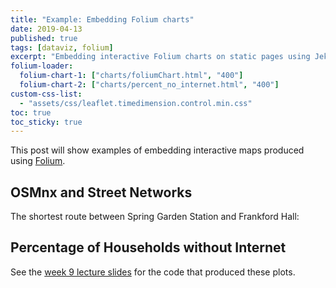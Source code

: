 ```yaml
---
title: "Example: Embedding Folium charts"
date: 2019-04-13
published: true
tags: [dataviz, folium]
excerpt: "Embedding interactive Folium charts on static pages using Jekyll."
folium-loader:
  folium-chart-1: ["charts/foliumChart.html", "400"]
  folium-chart-2: ["charts/percent_no_internet.html", "400"]
custom-css-list:
  - "assets/css/leaflet.timedimension.control.min.css"
toc: true
toc_sticky: true
---
```


This post will show examples of embedding interactive maps produced using [Folium](https://github.com/python-visualization/folium).

## OSMnx and Street Networks

The shortest route between Spring Garden Station and Frankford Hall:

<div id="folium-chart-1"></div>

## Percentage of Households without Internet

<div id="folium-chart-2"></div>

See the [week 9 lecture slides](https://github.com/MUSA-620-Fall-2019/week-9/blob/master/lecture-9.ipynb) for the code that produced these plots.
